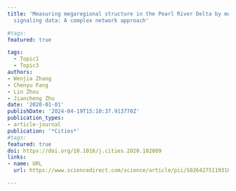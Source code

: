 ```yaml
---
title: 'Measuring megaregional structure in the Pearl River Delta by mobile phone
  signaling data: A complex network approach'

#tags:
featured: true

tags:
  - Topic1
  - Topic3
authors:
- Wenjia Zhang
- Chenyu Fang
- Lin Zhou
- Jiancheng Zhu
date: '2020-01-01'
publishDate: '2024-04-19T15:10:37.913770Z'
publication_types:
- article-journal
publication: '*Cities*'
#tags:
featured: true
doi: https://doi.org/10.1016/j.cities.2020.102809
links:
- name: URL
  url: https://www.sciencedirect.com/science/article/pii/S0264275119318529

---
```

